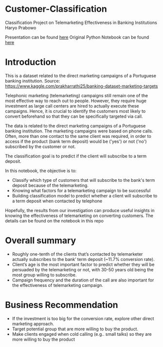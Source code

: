# Customer-Classification
Classification Project on Telemarketing Effectiveness in Banking Institutions
Haryo Prabowo

Presentation can be found [here](https://github.com/hprabowo076/Customer-Classification/blob/main/Telemarketing%20Effectiveness%20for%20Banking%20Institutions.pdf)
Original Python Notebook can be found [here](https://colab.research.google.com/github/hprabowo076/Customer-Classification/blob/main/Telemarketing%20Effectiveness%20on%20Converting%20Bank's%20Client%20into%20a%20Term%20Deposit%20Subscriber.ipynb)

# Introduction

This is a dataset related to the direct marketing campaigns of a Portuguese banking institution. Source: https://www.kaggle.com/prakharrathi25/banking-dataset-marketing-targets

Telephonic marketing (telemarketing) campaigns still remain one of the most effective way to reach out to people. However, they require huge investment as large call centers are hired to actually execute these campaigns. Hence, it is crucial to identify the customers most likely to convert beforehand so that they can be specifically targeted via call.

The data is related to the direct marketing campaigns of a Portuguese banking institution. The marketing campaigns were based on phone calls. Often, more than one contact to the same client was required, in order to access if the product (bank term deposit) would be ('yes') or not ('no') subscribed by the customer or not.

The classification goal is to predict if the client will subscribe to a term deposit.

In this notebook, the objective is to:
- Classify which type of customers that will subscribe to the bank's term deposit because of the telemarketing. 
- Knowing what factors for a telemarketing campaign to be successful
- Building classification model to predict whether a client will subscribe to a term deposit when contacted by telephone 

Hopefully, the results from our investigation can produce useful insights in knowing the effectiveness of telemarketing on converting customers.
The details can be found on the notebook in this repo


# Overall summary
* Roughly one-tenth of the clients that’s contacted by telemarketer actually subscribes to the bank’ term deposit (~11.7% conversion rate).
* Client’s age is the most important factor to predict whether they will be persuaded by the telemarketing or not, with 30-50 years old being the most group willing to subscribe.
* Campaign frequency and the duration of the call are also important for the effectiveness of telemarketing campaign.

# Business Recommendation
*   If the investment is too big for the conversion rate, explore other direct marketing approach.
*   Target potential group that are more willing to buy the product.
*   Make clients engaged when cold calling (e.g.. small talks) so they are more willing to buy the product
